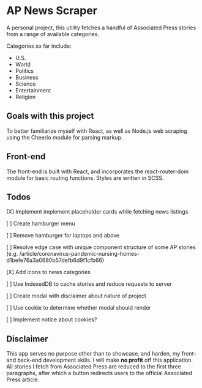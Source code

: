 # AP News Scraper

A personal project, this utility fetches a handful of Associated Press stories from a range of available categories.

Categories so far include:
- U.S.
- World
- Politics
- Business
- Science
- Entertainment
- Religion

## Goals with this project

To better familiarize myself with React, as well as Node.js web scraping using the Cheerio module for parsing markup.

## Front-end

The front-end is built with React, and incorporates the react-router-dom module for basic routing functions. Styles are written in SCSS.

## Todos

[X] Implement implement placeholder cards while fetching news listings

[ ] Create hamburger menu

[ ] Remove hamburger for laptops and above

[ ] Resolve edge case with unique component structure of some AP stories (e.g. /article/coronavirus-pandemic-nursing-homes-d1befe76a3a0680b57defb6d9f1cfb66)

[X] Add icons to news categories

[ ] Use IndexedDB to cache stories and reduce requests to server

[ ] Create modal with disclaimer about nature of project

[ ] Use cookie to determine whether modal should render

[ ] Implement notice about cookies?

## Disclaimer

This app serves no purpose other than to showcase, and harden, my front- and back-end development skills. I will make **no profit** off this application. All stories I fetch from Associated Press are reduced to the first three paragraphs, after which a button redirects users to the official Associated Press article.